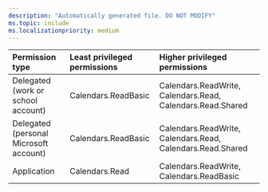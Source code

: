 ```yaml
---
description: "Automatically generated file. DO NOT MODIFY"
ms.topic: include
ms.localizationpriority: medium
---
```


|Permission type|Least privileged permissions|Higher privileged permissions|
|:---|:---|:---|
|Delegated (work or school account)|Calendars.ReadBasic|Calendars.ReadWrite, Calendars.Read, Calendars.Read.Shared|
|Delegated (personal Microsoft account)|Calendars.ReadBasic|Calendars.ReadWrite, Calendars.Read, Calendars.Read.Shared|
|Application|Calendars.Read|Calendars.ReadWrite, Calendars.ReadBasic|

